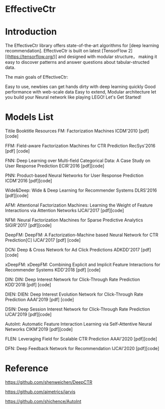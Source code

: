 # EffectiveCtr

# Introduction
The EffectiveCtr library offers state-of-the-art algorithms for [deep learning recommendation]. EffectiveCtr is built on latest [TensorFlow 2][(https://tensorflow.org/)] and designed with modular structure， making it easy to discover patterns and answer questions about tabular-structed data.

The main goals of EffectiveCtr:

Easy to use, newbies can get hands dirty with deep learning quickly
Good performance with web-scale data
Easy to extend, Modular architecture let you build your Neural network like playing LEGO!
Let's Get Started!

# Models List

Titile	Booktitle	Resources
FM: Factorization Machines	ICDM'2010	[pdf] [code]

FFM: Field-aware Factorization Machines for CTR Prediction	RecSys'2016	[pdf] [code]

FNN: Deep Learning over Multi-field Categorical Data: A Case Study on User Response Prediction	ECIR'2016	[pdf][code]

PNN: Product-based Neural Networks for User Response Prediction	ICDM'2016	[pdf][code]

Wide&Deep: Wide & Deep Learning for Recommender Systems	DLRS'2016	[pdf][code]

AFM: Attentional Factorization Machines: Learning the Weight of Feature Interactions via Attention Networks	IJCAI'2017	[pdf][code]

NFM: Neural Factorization Machines for Sparse Predictive Analytics	SIGIR'2017	[pdf][code]

DeepFM: DeepFM: A Factorization-Machine based Neural Network for CTR Prediction[C]	IJCAI'2017	[pdf] [code]

DCN: Deep & Cross Network for Ad Click Predictions	ADKDD'2017	[pdf] [code]

xDeepFM: xDeepFM: Combining Explicit and Implicit Feature Interactions for Recommender Systems	KDD'2018	[pdf] [code]

DIN: DIN: Deep Interest Network for Click-Through Rate Prediction	KDD'2018	[pdf] [code]

DIEN: DIEN: Deep Interest Evolution Network for Click-Through Rate Prediction	AAAI'2019	[pdf] [code]

DSIN: Deep Session Interest Network for Click-Through Rate Prediction	IJCAI'2019	[pdf][code]

AutoInt: Automatic Feature Interaction Learning via Self-Attentive Neural Networks	CIKM'2019	[pdf][code]

FLEN: Leveraging Field for Scalable CTR Prediction	AAAI'2020	[pdf][code]

DFN: Deep Feedback Network for Recommendation	IJCAI'2020	[pdf][code]

# Reference

https://github.com/shenweichen/DeepCTR

https://github.com/aimetrics/jarvis

https://github.com/shichence/AutoInt

